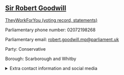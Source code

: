 ## <a href="https://members.parliament.uk/member/1562/contact">Sir Robert Goodwill</a>

<a href="https://www.theyworkforyou.com/mp/11804/robert_goodwill/scarborough_and_whitby">TheyWorkForYou (voting record, statements)</a> 

Parliamentary phone number: 02072198268 

Parliamentary email: robert.goodwill.mp@parliament.uk 

Party: Conservative 

Borough: Scarborough and Whitby 

<details><summary>Extra contact information and social media</summary> 
<li>Website: http://www.robertgoodwill.co.uk</li>
<li>Twitter:</li>
<li>Constituency office phone number: 01723365656</li>
<li>Constituency office email:</li>
<li>Facebook:</li>
<li>Instagram:</li>
<li>Youtube:</li>
<li>Linkedin:</li>
<li>Government department phone number:</li>
<li>Government department email:</li>
<li>Threads:</li>
<li>Party office phone number:</li>
<li>Party office email:</li>
<li>Tiktok:</li>
</details>